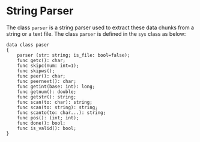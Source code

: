 # String Parser

The class `parser` is a string parser used to extract these data chunks from a string or a text file. The class `parser` is defined in the `sys` class as below:
```altro
data class paser
{
    parser (str: string; is_file: bool=false);
    func getc(): char;
    func skipc(num: int=1);
    func skipws();
    func peer(): char;
    func peernext(): char;
    func getint(base: int): long;
    func getnum(): double;
    func getstr(): string;
    func scan(to: char): string;
    func scan(to: string): string;
    func scanto(to: char...): string;
    func pos(): (int; int);
    func done(): bool;
    func is_valid(): bool; 
}
```

